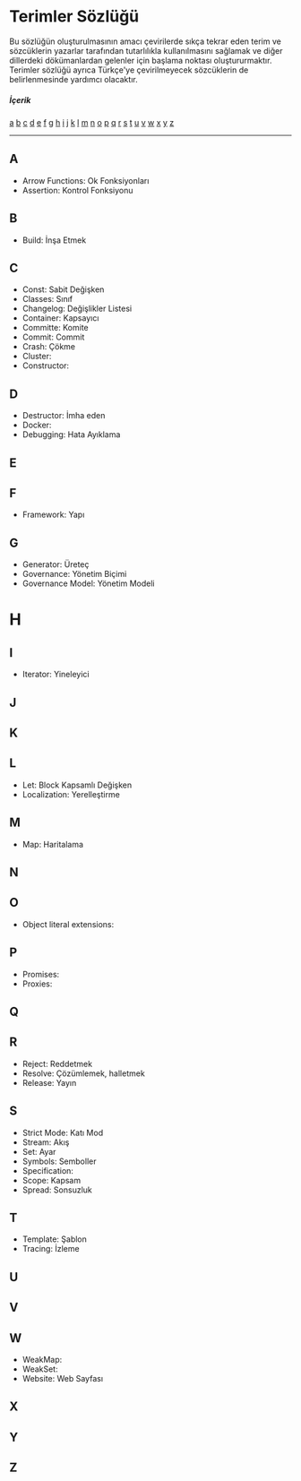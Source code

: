 # Terimler Sözlüğü

Bu sözlüğün oluşturulmasının amacı çevirilerde sıkça tekrar eden terim ve sözcüklerin yazarlar tarafından tutarlılıkla kullanılmasını sağlamak ve diğer dillerdeki dökümanlardan gelenler için başlama noktası oluştururmaktır.
Terimler sözlüğü ayrıca Türkçe'ye çevirilmeyecek sözcüklerin de belirlenmesinde yardımcı olacaktır.

##### İçerik
 [a](#a)
 [b](#b)
 [c](#c)
 [d](#d)
 [e](#e)
 [f](#f)
 [g](#g)
 [h](#h)
 [i](#I)
 [j](#j)
 [k](#k)
 [l](#l)
 [m](#m)
 [n](#n)
 [o](#o)
 [p](#p)
 [q](#q)
 [r](#r)
 [s](#s)
 [t](#t)
 [u](#u)
 [v](#v)
 [w](#w)
 [x](#x)
 [y](#y)
 [z](#z)
 
 ___

## A
 * Arrow Functions: Ok Fonksiyonları
 * Assertion: Kontrol Fonksiyonu

## B
 * Build: İnşa Etmek


## C
 * Const: Sabit Değişken
 * Classes: Sınıf
 * Changelog: Değişlikler Listesi
 * Container: Kapsayıcı
 * Committe: Komite
 * Commit: Commit
 * Crash: Çökme
 * Cluster: 
 * Constructor: 


## D
 * Destructor: İmha eden
 * Docker: 
 * Debugging: Hata Ayıklama


## E


## F
 * Framework: Yapı

## G
 * Generator: Üreteç
 * Governance: Yönetim Biçimi
 * Governance Model: Yönetim Modeli

# H


## I
 * Iterator: Yineleyici


## J


## K


## L
 * Let: Block Kapsamlı Değişken 
 * Localization: Yerelleştirme


## M
 * Map: Haritalama
 
## N


## O
 * Object literal extensions:


## P
 * Promises:
 * Proxies:

## Q


## R
 * Reject: Reddetmek
 * Resolve: Çözümlemek, halletmek
 * Release: Yayın

## S
 * Strict Mode: Katı Mod
 * Stream: Akış
 * Set: Ayar
 * Symbols: Semboller
 * Specification:
 * Scope: Kapsam
 * Spread: Sonsuzluk


## T
 * Template: Şablon
 * Tracing: İzleme

## U


## V


## W
 * WeakMap:
 * WeakSet:
 * Website: Web Sayfası

## X


## Y


## Z
